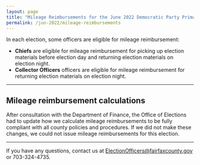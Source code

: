 ```yaml
---
layout: page
title: "Mileage Reimbursements for the June 2022 Democratic Party Primary Election"
permalink: /jun-2022/mileage-reimbursements
---
```


In each election, some officers are eligible for mileage reimbursement:

- **Chiefs** are eligible for mileage reimbursement for picking up election materials before election day and returning election materials on election night.
- **Collector Officers** officers are eligible for mileage reimbursement for returning election materials on election night.

---

## Mileage reimbursement calculations

After consultation with the Department of Finance, the Office of Elections had to update how we calculate mileage reimbursements to be fully compliant with all county policies and procedures. If we did not make these changes, we could not issue mileage reimbursements for this election.

---

If you have any questions, contact us at ElectionOfficers@fairfaxcounty.gov or 703-324-4735.
